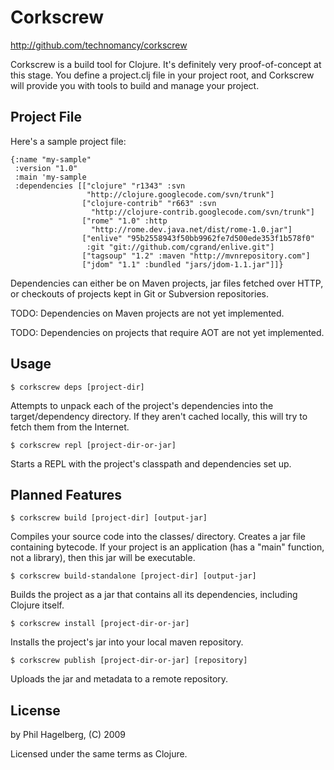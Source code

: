 # Corkscrew

http://github.com/technomancy/corkscrew

Corkscrew is a build tool for Clojure. It's definitely very
proof-of-concept at this stage. You define a project.clj file in your
project root, and Corkscrew will provide you with tools to build and
manage your project.

## Project File

Here's a sample project file:

    {:name "my-sample"
     :version "1.0"
     :main 'my-sample
     :dependencies [["clojure" "r1343" :svn
                     "http://clojure.googlecode.com/svn/trunk"]
                    ["clojure-contrib" "r663" :svn
                      "http://clojure-contrib.googlecode.com/svn/trunk"]
                    ["rome" "1.0" :http
                      "http://rome.dev.java.net/dist/rome-1.0.jar"]
                    ["enlive" "95b2558943f50bb9962fe7d500ede353f1b578f0"
                     :git "git://github.com/cgrand/enlive.git"]
                    ["tagsoup" "1.2" :maven "http://mvnrepository.com"]
                    ["jdom" "1.1" :bundled "jars/jdom-1.1.jar"]]}

Dependencies can either be on Maven projects, jar files fetched over
HTTP, or checkouts of projects kept in Git or Subversion repositories.

TODO: Dependencies on Maven projects are not yet implemented.

TODO: Dependencies on projects that require AOT are not yet implemented.

## Usage

    $ corkscrew deps [project-dir]

Attempts to unpack each of the project's dependencies into the
target/dependency directory. If they aren't cached locally, this will
try to fetch them from the Internet.

    $ corkscrew repl [project-dir-or-jar]

Starts a REPL with the project's classpath and dependencies set up.

## Planned Features

    $ corkscrew build [project-dir] [output-jar]

Compiles your source code into the classes/ directory. Creates a jar
file containing bytecode. If your project is an application (has a
"main" function, not a library), then this jar will be executable.

    $ corkscrew build-standalone [project-dir] [output-jar]

Builds the project as a jar that contains all its dependencies,
including Clojure itself.

    $ corkscrew install [project-dir-or-jar]

Installs the project's jar into your local maven repository.

    $ corkscrew publish [project-dir-or-jar] [repository]

Uploads the jar and metadata to a remote repository.

## License

by Phil Hagelberg, (C) 2009

Licensed under the same terms as Clojure.

